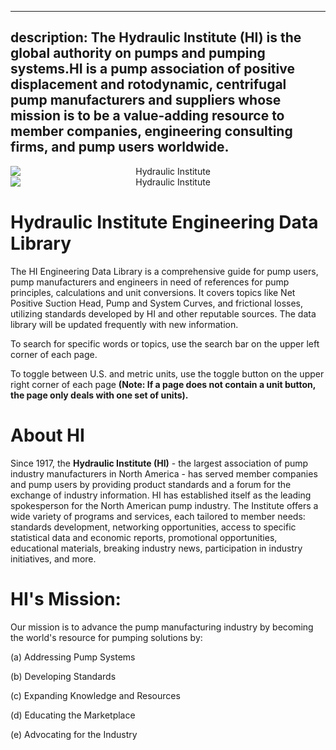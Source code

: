 -----
description: The Hydraulic Institute (HI) is the global authority on pumps and pumping systems.HI is a pump association of positive displacement and rotodynamic, centrifugal pump manufacturers and suppliers whose mission is to be a value-adding resource to member companies, engineering consulting firms, and pump users worldwide.
-----
<!-- Display on tablet and up> -->
<section class="is-hidden-mobile" style='text-align:center;'>
    <img alt='Hydraulic Institute' src='/images/banner-1170.jpg' style='min-width:100%'/>
</section>
<!-- Display on mobile only -->
<section class='is-hidden-tablet' style='text-align:center;'>
    <img alt='Hydraulic Institute' src='/images/banner-300.jpg' style='min-width:100%'/>
</section>

# Hydraulic Institute Engineering Data Library
The HI Engineering Data Library is a comprehensive guide for pump users, pump manufacturers and engineers in need of references for pump principles, 
calculations and unit conversions. It covers topics like Net Positive Suction Head, Pump and System Curves, and frictional losses, utilizing standards developed by
HI and other reputable sources. The data library will be updated frequently with new information.

To search for specific words or topics, use the search bar on the upper left corner of each page. 

To toggle between U.S. and metric units, use the toggle button on the upper right corner of each page **(Note: If a page does not contain a unit button, the page only deals with one set of units).**

<units us = "This page is currently set to U.S. customary units." metric = "This page is currently set to metric units."/>

# About HI
Since 1917, the **Hydraulic Institute (HI)** - the largest association of pump industry manufacturers in North America - has served member companies and pump users by
providing product standards and a forum for the exchange of industry information. HI has established itself as the leading spokesperson for the North American pump 
industry. The Institute offers a wide variety of programs and services, each tailored to member needs: standards development, networking opportunities, access to 
specific statistical data and economic reports, promotional opportunities, educational materials, breaking industry news, participation in industry initiatives, and more.  


# HI's Mission:
Our mission is to advance the pump manufacturing industry by becoming the world's resource for pumping solutions by:

(a) Addressing Pump Systems

(b) Developing Standards

(c) Expanding Knowledge and Resources

(d) Educating the Marketplace

(e) Advocating for the Industry
